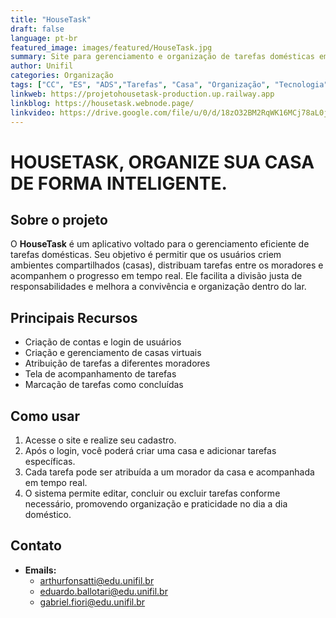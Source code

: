 ```yaml
---
title: "HouseTask"
draft: false
language: pt-br
featured_image: images/featured/HouseTask.jpg
summary: Site para gerenciamento e organização de tarefas domésticas em grupo.
author: Unifil
categories: Organização
tags: ["CC", "ES", "ADS","Tarefas", "Casa", "Organização", "Tecnologia", "Aplicativo", "Responsabilidades"]
linkweb: https://projetohousetask-production.up.railway.app
linkblog: https://housetask.webnode.page/
linkvideo: https://drive.google.com/file/u/0/d/18zO32BM2RqWK16MCj78aL0jkTKDfaF6L/view?usp=classroom_web
---
```


# HOUSETASK, ORGANIZE SUA CASA DE FORMA INTELIGENTE.

## Sobre o projeto

O **HouseTask** é um aplicativo voltado para o gerenciamento eficiente de tarefas domésticas. Seu objetivo é permitir que os usuários criem ambientes compartilhados (casas), distribuam tarefas entre os moradores e acompanhem o progresso em tempo real. Ele facilita a divisão justa de responsabilidades e melhora a convivência e organização dentro do lar.

## Principais Recursos

- Criação de contas e login de usuários  
- Criação e gerenciamento de casas virtuais  
- Atribuição de tarefas a diferentes moradores  
- Tela de acompanhamento de tarefas  
- Marcação de tarefas como concluídas  

## Como usar

1. Acesse o site e realize seu cadastro.  
2. Após o login, você poderá criar uma casa e adicionar tarefas específicas.  
3. Cada tarefa pode ser atribuída a um morador da casa e acompanhada em tempo real.  
4. O sistema permite editar, concluir ou excluir tarefas conforme necessário, promovendo organização e praticidade no dia a dia doméstico.

## Contato

- **Emails:**
  - arthurfonsatti@edu.unifil.br
  - eduardo.ballotari@edu.unifil.br
  - gabriel.fiori@edu.unifil.br